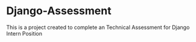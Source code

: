 # Django-Assessment
This is a project created to complete an Technical Assessment for Django Intern Position
